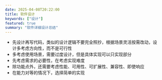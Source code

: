 ```yaml
---
date: 2025-04-08T20:22:00
title: 软件设计
keywords: ["设计"]
featured: true
summary: "软件详细设计总结"
---
```

- 先设计再写代码，类似的设计逻辑不要完全照抄，根据场景灵活按需改动，设计多考虑方向性，而不是可行性
- 多考虑使用场景，需要过度设计，但是具体实现可以只实现部分
- 先考虑需求的必要性，在考虑实现难度
- 除功能点外，还需要考虑性能、可用性、可扩展性、兼容性、即使响应
- 在能力对等的情况下，选择简单的实现